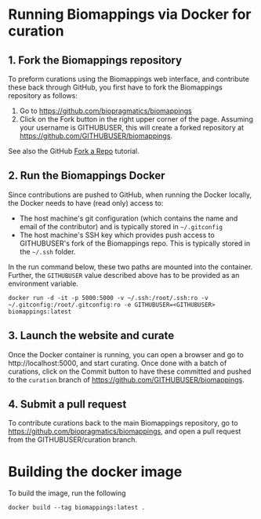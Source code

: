 # Running Biomappings via Docker for curation

## 1. Fork the Biomappings repository

To preform curations using the Biomappings web interface, and contribute these
back through GitHub, you first have to fork the Biomappings repository as
follows:

1. Go to https://github.com/biopragmatics/biomappings
2. Click on the Fork button in the right upper corner of the page. Assuming your
   username is GITHUBUSER, this will create a forked repository at
   https://github.com/GITHUBUSER/biomappings.

See also the GitHub [Fork a Repo](https://docs.github.com/en/get-started/quickstart/fork-a-repo)
tutorial.

## 2. Run the Biomappings Docker

Since contributions are pushed to GitHub, when running the Docker locally, the
Docker needs to have (read only) access to:

- The host machine's git configuration (which contains the name and email of the
  contributor) and is typically stored in `~/.gitconfig`
- The host machine's SSH key which provides push access to GITHUBUSER's fork of
  the Biomappings repo. This is typically stored in the `~/.ssh` folder.

In the run command below, these two paths are mounted into the container.
Further, the `GITHUBUSER` value described above has to be provided as an
environment variable.

```shell
docker run -d -it -p 5000:5000 -v ~/.ssh:/root/.ssh:ro -v ~/.gitconfig:/root/.gitconfig:ro -e GITHUBUSER=<GITHUBUSER> biomappings:latest
```

## 3. Launch the website and curate

Once the Docker container is running, you can open a browser and go to
http://localhost:5000, and start curating. Once done with a batch of curations,
click on the Commit button to have these committed and pushed to the `curation`
branch of https://github.com/GITHUBUSER/biomappings.

## 4. Submit a pull request

To contribute curations back to the main Biomappings repository, go
to https://github.com/biopragmatics/biomappings, and open a pull request from
the GITHUBUSER/curation branch.

# Building the docker image

To build the image, run the following

```shell
docker build --tag biomappings:latest .
```
